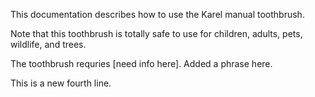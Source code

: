 This documentation describes how to use the Karel manual toothbrush.

Note that this toothbrush is totally safe to use for children, adults, pets, wildlife, and trees.

The toothbrush requries [need info here]. Added a phrase here.

This is a new fourth line.